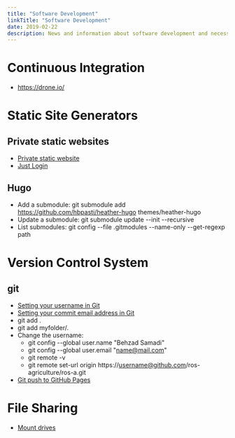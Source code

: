 ```yaml
---
title: "Software Development"
linkTitle: "Software Development"
date: 2019-02-22
description: News and information about software development and necessary tools
---
```

# Continuous Integration
- https://drone.io/
# Static Site Generators
## Private static websites
- [Private static website](https://github.com/TehShrike/private-static-website)
- [Just Login](http://justlogin.xyz/)
## Hugo
- Add a submodule: git submodule add https://github.com/hbpasti/heather-hugo themes/heather-hugo
- Update a submodule: git submodule update --init --recursive
- List submodules: git config --file .gitmodules --name-only --get-regexp path

# Version Control System

## git
- [Setting your username in Git](https://help.github.com/articles/setting-your-username-in-git/)
- [Setting your commit email address in Git](https://help.github.com/articles/setting-your-commit-email-address-in-git/)
- git add .
- git add myfolder/.
- Change the username:
    - git config --global user.name "Behzad Samadi"
    - git config --global user.email "name@mail.com"
    - git remote -v
    - git remote set-url origin https://username@github.com/ros-agriculture/ros-a.git
- [Git push to GitHub Pages](https://devhints.io/travis-gh-pages)

# File Sharing
- [Mount drives](https://askubuntu.com/questions/285539/detect-and-mount-devices)
